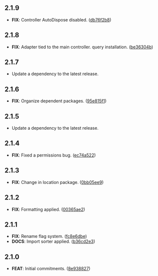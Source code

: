 ## 2.1.9

 - **FIX**: Controller AutoDispose disabled. ([db76f2b8](https://github.com/mathrunet/flutter_masamune/commit/db76f2b8d9d251f6516cc8f0aac0f2c3f1fbe10e))

## 2.1.8

 - **FIX**: Adapter tied to the main controller. query installation. ([be36304b](https://github.com/mathrunet/flutter_masamune/commit/be36304b0e70873af917058e590617137240a801))

## 2.1.7

 - Update a dependency to the latest release.

## 2.1.6

 - **FIX**: Organize dependent packages. ([95e815f1](https://github.com/mathrunet/flutter_masamune/commit/95e815f1b9f0f6754a78241fe4992cad4a220479))

## 2.1.5

 - Update a dependency to the latest release.

## 2.1.4

 - **FIX**: Fixed a permissions bug. ([ec74a522](https://github.com/mathrunet/flutter_masamune/commit/ec74a52222253ca1e218fdfd50117cd191e93ae2))

## 2.1.3

 - **FIX**: Change in location package. ([0bb05ee9](https://github.com/mathrunet/flutter_masamune/commit/0bb05ee966a9b00fa98c67644c32785a5ae2d1d2))

## 2.1.2

 - **FIX**: Formatting applied. ([00365ae2](https://github.com/mathrunet/flutter_masamune/commit/00365ae23d6b9ec28c37fe11892fb2d7159afe12))

## 2.1.1

 - **FIX**: Rename flag system. ([fc8e6dbe](https://github.com/mathrunet/flutter_masamune/commit/fc8e6dbe024c98f50bcb6f12a9c0377a291d8890))
 - **DOCS**: Import sorter applied. ([b36cd2e3](https://github.com/mathrunet/flutter_masamune/commit/b36cd2e3f4f2af2d3ec3ff9f26e94dc0ec7b7e85))

## 2.1.0

 - **FEAT**: Initial commitments. ([8e938827](https://github.com/mathrunet/flutter_masamune/commit/8e93882742693ffdd804821c56b2e0898f302250))


